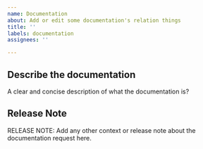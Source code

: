 ```yaml
---
name: Documentation
about: Add or edit some documentation's relation things
title: ''
labels: documentation
assignees: ''

---
```


## Describe the documentation
A clear and concise description of what the documentation is?

## Release Note
RELEASE NOTE: Add any other context or release note about the documentation request here.
